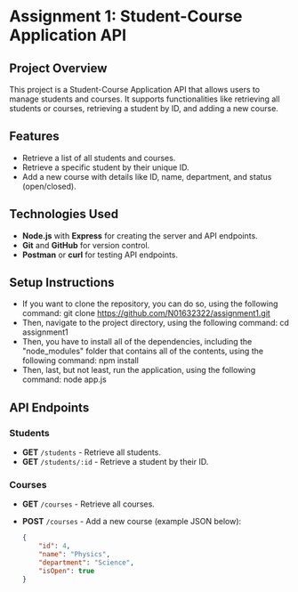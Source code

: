 # Assignment 1: Student-Course Application API

## Project Overview
This project is a Student-Course Application API that allows users to manage students and courses. It supports functionalities like retrieving all students or courses, retrieving a 
student by ID, and adding a new course.

## Features
- Retrieve a list of all students and courses.
- Retrieve a specific student by their unique ID.
- Add a new course with details like ID, name, department, and status (open/closed).

## Technologies Used
- **Node.js** with **Express** for creating the server and API endpoints.
- **Git** and **GitHub** for version control.
- **Postman** or **curl** for testing API endpoints.

## Setup Instructions
- If you want to clone the repository, you can do so, using the following command: git clone https://github.com/N01632322/assignment1.git
- Then, navigate to the project directory, using the following command: cd assignment1
- Then, you have to install all of the dependencies, including the "node_modules" folder that contains all of the contents, using the following command: npm install
- Then, last, but not least, run the application, using the following command: node app.js

## API Endpoints
### Students
- **GET** `/students` - Retrieve all students.
- **GET** `/students/:id` - Retrieve a student by their ID.
  
### Courses
- **GET** `/courses` - Retrieve all courses.
- **POST** `/courses` - Add a new course (example JSON below):

  ```json
  {
      "id": 4,
      "name": "Physics",
      "department": "Science",
      "isOpen": true
  }
